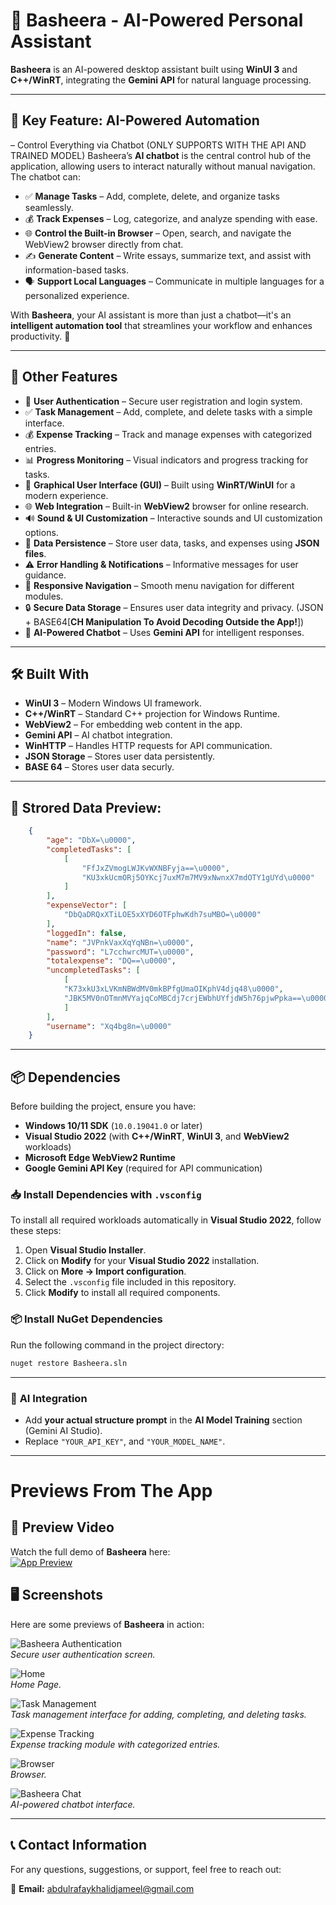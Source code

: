 # 🤖 Basheera - AI-Powered Personal Assistant

**Basheera** is an AI-powered desktop assistant built using **WinUI 3** and **C++/WinRT**, integrating the **Gemini API** for natural language processing.

---
## 🧠 Key Feature: AI-Powered Automation  
– Control Everything via Chatbot (ONLY SUPPORTS WITH THE API AND TRAINED MODEL)
Basheera’s **AI chatbot** is the central control hub of the application, allowing users to interact naturally without manual navigation. The chatbot can:  

- ✅ **Manage Tasks** – Add, complete, delete, and organize tasks seamlessly.  
- 💰 **Track Expenses** – Log, categorize, and analyze spending with ease.  
- 🌐 **Control the Built-in Browser** – Open, search, and navigate the WebView2 browser directly from chat.  
- ✍️ **Generate Content** – Write essays, summarize text, and assist with information-based tasks.  
- 🗣️ **Support Local Languages** – Communicate in multiple languages for a personalized experience.  

With **Basheera**, your AI assistant is more than just a chatbot—it's an **intelligent automation tool** that streamlines your workflow and enhances productivity. 🚀  

---

## 🚀 Other Features
- 🔐 **User Authentication** – Secure user registration and login system.
- ✅ **Task Management** – Add, complete, and delete tasks with a simple interface.
- 💰 **Expense Tracking** – Track and manage expenses with categorized entries.
- 📊 **Progress Monitoring** – Visual indicators and progress tracking for tasks.
- 🎨 **Graphical User Interface (GUI)** – Built using **WinRT/WinUI** for a modern experience.
- 🌐 **Web Integration** – Built-in **WebView2** browser for online research.
- 🔊 **Sound & UI Customization** – Interactive sounds and UI customization options.
- 📂 **Data Persistence** – Store user data, tasks, and expenses using **JSON files**.
- ⚠️ **Error Handling & Notifications** – Informative messages for user guidance.
- 🔄 **Responsive Navigation** – Smooth menu navigation for different modules.
- 🔒 **Secure Data Storage** – Ensures user data integrity and privacy. (JSON + BASE64[**CH Manipulation To Avoid Decoding Outside the App!**])
- 🧠 **AI-Powered Chatbot** – Uses **Gemini API** for intelligent responses.

---

## 🛠️ Built With
- **WinUI 3** – Modern Windows UI framework.
- **C++/WinRT** – Standard C++ projection for Windows Runtime.
- **WebView2** – For embedding web content in the app.
- **Gemini API** – AI chatbot integration.
- **WinHTTP** – Handles HTTP requests for API communication.
- **JSON Storage** – Stores user data persistently.
- **BASE 64** – Stores user data securly.

---

## 📅 Strored Data Preview:

```json
    {
        "age": "DbX=\u0000",
        "completedTasks": [
            [
                "FfJxZVmogLWJKvWXNBFyja==\u0000",
                "KU3xkUcmORj5OYKcj7uxM7m7MV9xNwnxX7mdOTY1gUYd\u0000"
            ]
        ],
        "expenseVector": [
            "DbQaDRQxXTiLOE5xXYD6OTFphwKdh7suMBO=\u0000"
        ],
        "loggedIn": false,
        "name": "JVPnkVaxXqYqNBn=\u0000",
        "password": "L7cchwrcMUT=\u0000",
        "totalexpense": "DQ==\u0000",
        "uncompletedTasks": [
            [
            "K73xkU3xLVKmNBWdMV0mkBPfgUmaOIKphV4djq48\u0000",
            "JBK5MV0nOTmnMVYajqCoMBCdj7crjEWbhUYfjdW5h76pjwPpka==\u0000"
            ]
        ],
        "username": "Xq4bg8n=\u0000"
    }
```
---

## 📦 Dependencies
Before building the project, ensure you have:
- **Windows 10/11 SDK** (`10.0.19041.0` or later)
- **Visual Studio 2022** (with **C++/WinRT**, **WinUI 3**, and **WebView2** workloads)
- **Microsoft Edge WebView2 Runtime**
- **Google Gemini API Key** (required for API communication)

### 📥 Install Dependencies with `.vsconfig`
To install all required workloads automatically in **Visual Studio 2022**, follow these steps:

1. Open **Visual Studio Installer**.
2. Click on **Modify** for your **Visual Studio 2022** installation.
3. Click on **More -> Import configuration**.
4. Select the `.vsconfig` file included in this repository.
5. Click **Modify** to install all required components.

### 📦 Install NuGet Dependencies
Run the following command in the project directory:
```sh
nuget restore Basheera.sln
```

---

### 🤖 **AI Integration**
- Add **your actual structure prompt** in the **AI Model Training** section (Gemini AI Studio).
- Replace `"YOUR_API_KEY"`, and `"YOUR_MODEL_NAME"`.

---
# Previews From The App

## 🎥 Preview Video  
Watch the full demo of **Basheera** here:  
[![App Preview](https://img.youtube.com/vi/tndlH-q10DA/maxresdefault.jpg)](https://www.youtube.com/watch?v=tndlH-q10DA)  

## 🖥️ Screenshots  
Here are some previews of **Basheera** in action:  

![Basheera Authentication](screenshots/Auth.png)  
*Secure user authentication screen.*  

![Home](screenshots/Home.png)  
*Home Page.*  

![Task Management](screenshots/To_Do_List.png)  
*Task management interface for adding, completing, and deleting tasks.*  

![Expense Tracking](screenshots/Expense_List.png)  
*Expense tracking module with categorized entries.*  

![Browser](screenshots/Browser.png)  
*Browser.*  

![Basheera Chat](screenshots/ChatBot.png)  
*AI-powered chatbot interface.*  


---
## 📞 Contact Information  

For any questions, suggestions, or support, feel free to reach out:  

📧 **Email:** [abdulrafaykhalidjameel@gmail.com](mailto:abdulrafaykhalidjameel@gmail.com)  
